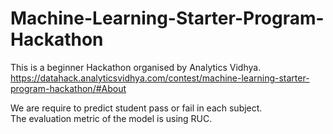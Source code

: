 # Machine-Learning-Starter-Program-Hackathon
This is a beginner Hackathon organised by Analytics Vidhya.<br>
https://datahack.analyticsvidhya.com/contest/machine-learning-starter-program-hackathon/#About

We are require to predict student pass or fail in each subject.<br>
The evaluation metric of the model is using RUC.

